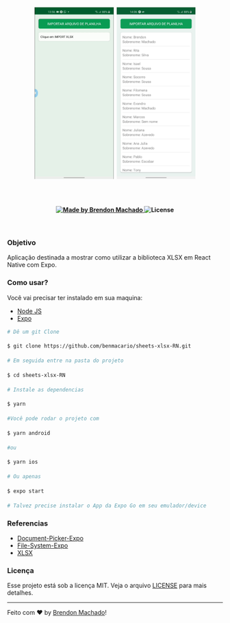 <h1 align="center">
  <img height="400" src=".github/video-app.gif"/>
  <img height="400" src=".github/screen-app.jpg"/>
</h1>
<br>
<h4 align="center">
  <p>
    <a href="https://www.linkedin.com/in/brendon-machado">
      <img alt="Made by Brendon Machado" src="https://img.shields.io/github/followers/benmacario?label=Brendon%20Machado&style=social">
    </a>
    <img alt="License" src="https://img.shields.io/badge/license-MIT-red">
  </p>
</h4>
<br>

### Objetivo

Aplicação destinada a mostrar como utilizar a biblioteca XLSX em React Native com Expo.

### Como usar?

Você vai precisar ter instalado em sua maquina:

- [Node JS](https://nodejs.org/)
- [Expo](https://expo.io/)

```bash
# Dê um git Clone

$ git clone https://github.com/benmacario/sheets-xlsx-RN.git

# Em seguida entre na pasta do projeto

$ cd sheets-xlsx-RN

# Instale as dependencias

$ yarn

#Você pode rodar o projeto com

$ yarn android

#ou

$ yarn ios

# Ou apenas

$ expo start

# Talvez precise instalar o App da Expo Go em seu emulador/device
```

### Referencias

- [Document-Picker-Expo](https://docs.expo.io/versions/latest/sdk/document-picker/)
- [File-System-Expo](https://docs.expo.io/versions/latest/sdk/filesystem/)
- [XLSX](https://www.npmjs.com/package/xlsx)

### Licença

Esse projeto está sob a licença MIT. Veja o arquivo [LICENSE](LICENSE) para mais detalhes.

---

Feito com ❤️ by [Brendon Machado](https://www.linkedin.com/in/brendon-machado)!
